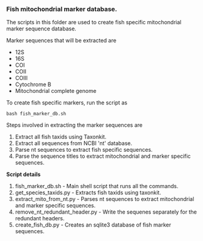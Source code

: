 ### Fish mitochondrial marker database. 

The scripts in this folder are used to create fish specific mitochondrial marker sequence database.

Marker sequences that will be extracted are

* 12S
* 16S
* COI
* COII 
* COIII
* Cytochrome B
* Mitochondrial complete genome

To create fish specific markers, run the script as

	bash fish_marker_db.sh 

Steps involved in extracting the marker sequences are

1. Extract all fish taxids using Taxonkit.
2. Extract all sequences from NCBI 'nt' database.
3. Parse nt sequences to extract fish specific sequences.
4. Parse the sequence titles to extract mitochondrial and marker specific sequences.

**Script details**

1. fish_marker_db.sh  - Main shell script that runs all the commands.
2. get_species_taxids.py  - Extracts fish taxids using taxonkit.
3. extract_mito_from_nt.py - Parses nt sequences to extract mitochondrial and marker specific sequences.
4. remove_nt_redundant_header.py - Write the sequenes separately for the redundant headers.
5. create_fish_db.py - Creates an sqlite3 database of fish marker sequences.

